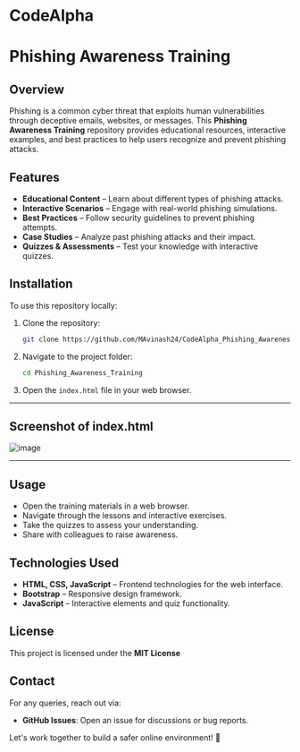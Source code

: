 # CodeAlpha

# Phishing Awareness Training

## Overview
Phishing is a common cyber threat that exploits human vulnerabilities through deceptive emails, websites, or messages. This **Phishing Awareness Training** repository provides educational resources, interactive examples, and best practices to help users recognize and prevent phishing attacks.

## Features
- **Educational Content** – Learn about different types of phishing attacks.
- **Interactive Scenarios** – Engage with real-world phishing simulations.
- **Best Practices** – Follow security guidelines to prevent phishing attempts.
- **Case Studies** – Analyze past phishing attacks and their impact.
- **Quizzes & Assessments** – Test your knowledge with interactive quizzes.

## Installation
To use this repository locally:
1. Clone the repository:
   ```sh
   git clone https://github.com/MAvinash24/CodeAlpha_Phishing_Awareness_Training.git
   ```
2. Navigate to the project folder:
   ```sh
   cd Phishing_Awareness_Training
   ```
3. Open the `index.html` file in your web browser.

---

## Screenshot of index.html

![image](https://github.com/user-attachments/assets/c53310d8-6671-468d-9ae3-460fbad3159b)

---

## Usage
- Open the training materials in a web browser.
- Navigate through the lessons and interactive exercises.
- Take the quizzes to assess your understanding.
- Share with colleagues to raise awareness.

## Technologies Used
- **HTML, CSS, JavaScript** – Frontend technologies for the web interface.
- **Bootstrap** – Responsive design framework.
- **JavaScript** – Interactive elements and quiz functionality.

## License
This project is licensed under the **MIT License**

## Contact
For any queries, reach out via:
- **GitHub Issues**: Open an issue for discussions or bug reports.

Let's work together to build a safer online environment! 🚀

